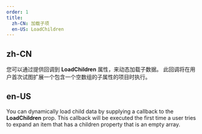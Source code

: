 ```yaml
---
order: 1
title:
  zh-CN: 加载子项
  en-US: LoadChildren
---
```


## zh-CN

您可以通过提供回调到 **LoadChildren** 属性，来动态加载子数据。 此回调将在用户首次试图扩展一个包含一个空数组的子属性的项目时执行。

## en-US

You can dynamically load child data by supplying a callback to the **LoadChildren** prop. This callback will be
executed the first time a user tries to expand an item that has a children property that is an empty array.

